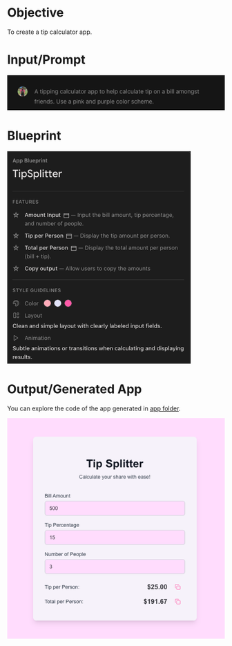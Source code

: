 # Objective

To create a tip calculator app.


# Input/Prompt

![Prompt Given to the App Prototyping Agent to Generate the Tip Calculator App](./assets/images/tip-prompt.png)


# Blueprint

![Blueprint Generated by the App Prototyping Agent](./assets/images/tip-blueprint.png)

# Output/Generated App

You can explore the code of the app generated in [app folder](./app). 

![UI for the Application Generated by the App Prototyping Agent](./assets/images/tip-output.png)